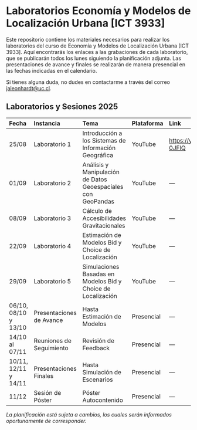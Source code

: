 # Laboratorios Economía y Modelos de Localización Urbana [ICT 3933]

Este repositorio contiene los materiales necesarios para realizar los laboratorios del curso de Economía y Modelos de Localización Urbana [ICT 3933]. Aquí encontrarás los enlaces a las grabaciones de cada laboratorio, que se publicarán todos los lunes siguiendo la planificación adjunta. Las presentaciones de avance y finales se realizarán de manera presencial en las fechas indicadas en el calendario.

Si tienes alguna duda, no dudes en contactarme a través del correo [jaleonhardt@uc.cl](mailto:jaleonhardt@uc.cl).

## Laboratorios y Sesiones 2025

| Fecha | Instancia | Tema | Plataforma | Link |
|:------|:----------|:-----|:-----------|:-----|
| 25/08 | Laboratorio 1 | Introducción a los Sistemas de Información Geográfica | YouTube | https://youtu.be/ukO95-0JFlQ |
| 01/09 | Laboratorio 2 | Análisis y Manipulación de Datos Geoespaciales con GeoPandas | YouTube | — |
| 08/09 | Laboratorio 3 | Cálculo de Accesibilidades Gravitacionales | YouTube | — |
| 22/09 | Laboratorio 4 | Estimación de Modelos Bid y Choice de Localización | YouTube | — |
| 29/09 | Laboratorio 5 | Simulaciones Basadas en Modelos Bid y Choice de Localización | YouTube | — |
| 06/10, 08/10 y 13/10 | Presentaciones de Avance | Hasta Estimación de Modelos | Presencial | — |
| 14/10 al 07/11 | Reuniones de Seguimiento | Revisión de Feedback | Presencial | — |
| 10/11, 12/11 y 14/11 | Presentaciones Finales | Hasta Simulación de Escenarios | Presencial | — |
| 11/12 | Sesión de Póster | Póster Autocontenido | Presencial | — |

*La planificación está sujeta a cambios, los cuales serán informados oportunamente de corresponder.*
